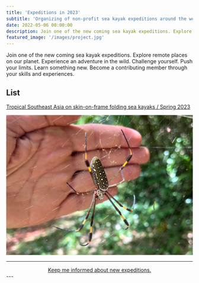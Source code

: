 ```yaml
---
title: 'Expeditions in 2023'
subtitle: 'Organizing of non-profit sea kayak expeditions around the world.'
date: 2022-05-06 00:00:00
description: Join one of the new coming sea kayak expeditions. Explore remote places on our planet. Experience an adventure in the wild. Challenge yourself. Push your limits. Learn something new. Become a contributing member through your skills and experiences.
featured_image: '/images/project.jpg'
---
```

Join one of the new coming sea kayak expeditions. Explore remote places on our planet. Experience an adventure in the wild. Challenge yourself. Push your limits. Learn something new. Become a contributing member through your skills and experiences.

<h2>List</h2>

[Tropical Southeast Asia on skin-on-frame folding sea kayaks / Spring 2023](/project/folding-kayaks-expedition)

![](/assets/img/silk_orb_spider_dominican_republic.jpg)

---
<center>
    <a href="/contact" class="button button--large">Keep me informed about new expeditions. </a>
</center>
---